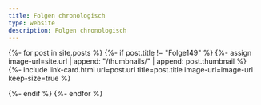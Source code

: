 ```yaml
---
title: Folgen chronologisch
type: website
description: Folgen chronologisch
---
```


<div class="image-grid">
{%- for post in site.posts %}
   {%- if post.title != "Folge149" %}
{%- assign image-url=site.url | append: "/thumbnails/" | append: post.thumbnail %}
{%- include link-card.html
  url=post.url
  title=post.title
  image-url=image-url
  keep-size=true
  %}

   {%- endif %}
{%- endfor %}
</div>

